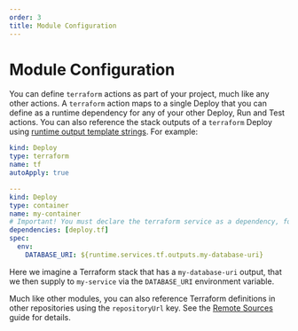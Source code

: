 ```yaml
---
order: 3
title: Module Configuration
---
```


# Module Configuration

You can define `terraform` actions as part of your project, much like any other actions. A `terraform` action maps to a single Deploy that you can define as a runtime dependency for any of your other Deploy, Run and Test actions. You can also reference the stack outputs of a `terraform` Deploy using [runtime output template strings](../using-garden/variables-and-templating.md#runtime-outputs). For example:

```yaml
kind: Deploy
type: terraform
name: tf
autoApply: true

---
kind: Deploy
type: container
name: my-container
# Important! You must declare the terraform service as a dependency, for the runtime template string to work.
dependencies: [deploy.tf]
spec:
  env:
    DATABASE_URI: ${runtime.services.tf.outputs.my-database-uri}
```

Here we imagine a Terraform stack that has a `my-database-uri` output, that we then supply to `my-service` via the `DATABASE_URI` environment variable.

Much like other modules, you can also reference Terraform definitions in other repositories using the `repositoryUrl` key. See the [Remote Sources](../advanced/using-remote-sources.md) guide for details.
